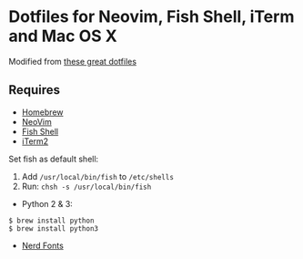 # Dotfiles for Neovim, Fish Shell, iTerm and Mac OS X

Modified from [these great dotfiles](https://github.com/mhartington/dotfiles)

## Requires

- [Homebrew](http://brew.sh/)
- [NeoVim](https://neovim.io/doc/user/vim_diff.html#nvim-configuration)
- [Fish Shell](http://fishshell.com/)
- [iTerm2](https://www.iterm2.com)

Set fish as default shell:

1. Add `/usr/local/bin/fish` to `/etc/shells`
2. Run: `chsh -s /usr/local/bin/fish`

- Python 2 & 3:

```
$ brew install python
$ brew install python3
```

- [Nerd Fonts](https://github.com/ryanoasis/nerd-fonts)

